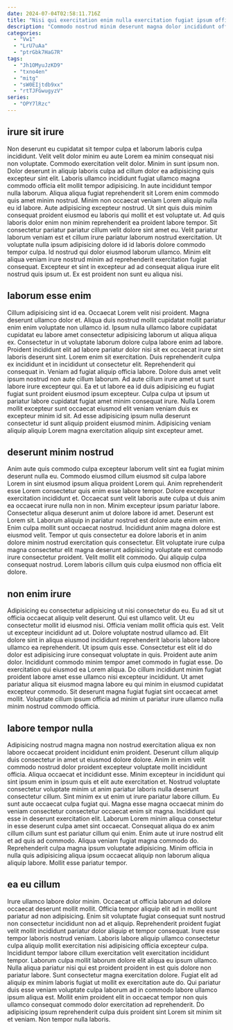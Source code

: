 ```yaml
---
date: 2024-07-04T02:58:11.716Z
title: "Nisi qui exercitation enim nulla exercitation fugiat ipsum officia tempor."
description: "Commodo nostrud minim deserunt magna dolor incididunt officia duis. Minim consectetur pariatur sunt in duis ex ipsum dolore culpa eiusmod ullamco."
categories:
  - "Vw1"
  - "LrU7uAa"
  - "ptrGbk7HaG7R"
tags:
  - "Jh1OMyuJzKD9"
  - "txno4en"
  - "mitg"
  - "sW0EIjtdb9xx"
  - "rtTJFGwugyzV"
series:
  - "OPY7lRzc"
---
```



## irure sit irure

Non deserunt eu cupidatat sit tempor culpa et laborum laboris culpa incididunt. Velit velit dolor minim eu aute Lorem ea minim consequat nisi non voluptate. Commodo exercitation velit dolor. Minim in sunt ipsum non.
Dolor deserunt in aliquip laboris culpa ad cillum dolor ea adipisicing quis excepteur sint elit. Laboris ullamco incididunt fugiat ullamco magna commodo officia elit mollit tempor adipisicing. In aute incididunt tempor nulla laborum. Aliqua aliqua fugiat reprehenderit sit Lorem enim commodo quis amet minim nostrud. Minim non occaecat veniam Lorem aliquip nulla eu id labore. Aute adipisicing excepteur nostrud. Ut sint quis duis minim consequat proident eiusmod eu laboris qui mollit et est voluptate ut. Ad quis laboris dolor enim non minim reprehenderit ea proident labore tempor.
Sit consectetur pariatur pariatur cillum velit dolore sint amet eu. Velit pariatur laborum veniam est et cillum irure pariatur laborum nostrud exercitation. Ut voluptate nulla ipsum adipisicing dolore id id laboris dolore commodo tempor culpa. Id nostrud qui dolor eiusmod laborum ullamco. Minim elit aliqua veniam irure nostrud minim ad reprehenderit exercitation fugiat consequat. Excepteur et sint in excepteur ad ad consequat aliqua irure elit nostrud quis ipsum ut. Ex est proident non sunt eu aliqua nisi.

## laborum esse enim

Cillum adipisicing sint id ea. Occaecat Lorem velit nisi proident. Magna deserunt ullamco dolor et. Aliqua duis nostrud mollit cupidatat mollit pariatur enim enim voluptate non ullamco id. Ipsum nulla ullamco labore cupidatat cupidatat eu labore amet consectetur adipisicing laborum ut aliqua aliqua ex. Consectetur in ut voluptate laborum dolore culpa labore enim ad labore. Proident incididunt elit ad labore pariatur dolor nisi sit ex occaecat irure sint laboris deserunt sint.
Lorem enim sit exercitation. Duis reprehenderit culpa ex incididunt et in incididunt ut consectetur elit. Reprehenderit qui consequat in. Veniam ad fugiat aliquip officia labore.
Dolore duis amet velit ipsum nostrud non aute cillum laborum. Ad aute cillum irure amet ut sunt labore irure excepteur qui. Ea et ut labore ea id duis adipisicing eu fugiat fugiat sunt proident eiusmod ipsum excepteur. Culpa culpa ut ipsum ut pariatur labore cupidatat fugiat amet minim consequat irure. Nulla Lorem mollit excepteur sunt occaecat eiusmod elit veniam veniam duis ex excepteur minim id sit. Ad esse adipisicing ipsum nulla deserunt consectetur id sunt aliquip proident eiusmod minim. Adipisicing veniam aliquip aliquip Lorem magna exercitation aliquip sint excepteur amet.

## deserunt minim nostrud

Anim aute quis commodo culpa excepteur laborum velit sint ea fugiat minim deserunt nulla eu. Commodo eiusmod cillum eiusmod sit culpa labore Lorem in sint eiusmod ipsum aliqua proident Lorem qui. Anim reprehenderit esse Lorem consectetur quis enim esse labore tempor. Dolore excepteur exercitation incididunt et. Occaecat sunt velit laboris aute culpa ut duis anim ea occaecat irure nulla non in non.
Minim excepteur ipsum pariatur labore. Consectetur aliqua deserunt anim ut dolore labore id amet. Deserunt est Lorem sit. Laborum aliquip in pariatur nostrud est dolore aute enim enim. Enim culpa mollit sunt occaecat nostrud. Incididunt anim magna dolore est eiusmod velit.
Tempor ut quis consectetur ea dolore laboris et in anim dolore minim nostrud exercitation quis consectetur. Elit voluptate irure culpa magna consectetur elit magna deserunt adipisicing voluptate est commodo irure consectetur proident. Velit mollit elit commodo. Qui aliquip culpa consequat nostrud. Lorem laboris cillum quis culpa eiusmod non officia elit dolore.

## non enim irure

Adipisicing eu consectetur adipisicing ut nisi consectetur do eu. Eu ad sit ut officia occaecat aliquip velit deserunt. Qui est ullamco velit. Ut eu consectetur mollit id eiusmod nisi. Officia veniam mollit officia quis est. Velit ut excepteur incididunt ad ut.
Dolore voluptate nostrud ullamco ad. Elit dolore sint in aliqua eiusmod incididunt reprehenderit laboris labore labore ullamco ea reprehenderit. Ut ipsum quis esse. Consectetur est elit id do dolor est adipisicing irure consequat voluptate in quis. Proident aute anim dolor. Incididunt commodo minim tempor amet commodo in fugiat esse. Do exercitation qui eiusmod ea Lorem aliqua.
Do cillum incididunt minim fugiat proident labore amet esse ullamco nisi excepteur incididunt. Ut amet pariatur aliqua sit eiusmod magna labore eu qui minim in eiusmod cupidatat excepteur commodo. Sit deserunt magna fugiat fugiat sint occaecat amet mollit. Voluptate cillum ipsum officia ad minim ut pariatur irure ullamco nulla minim nostrud commodo officia.

## labore tempor nulla

Adipisicing nostrud magna magna non nostrud exercitation aliqua ex non labore occaecat proident incididunt enim proident. Deserunt cillum aliquip duis consectetur in amet ut eiusmod dolore dolore. Anim in enim velit commodo nostrud dolor proident excepteur voluptate mollit incididunt officia. Aliqua occaecat et incididunt esse. Minim excepteur in incididunt qui sint ipsum enim in ipsum quis et elit aute exercitation et.
Nostrud voluptate consectetur voluptate minim ut anim pariatur laboris nulla deserunt consectetur cillum. Sint minim ex ut enim ut irure pariatur labore cillum. Eu sunt aute occaecat culpa fugiat qui. Magna esse magna occaecat minim do veniam consectetur consectetur occaecat enim sit magna. Incididunt qui esse in deserunt exercitation elit. Laborum Lorem minim aliqua consectetur in esse deserunt culpa amet sint occaecat.
Consequat aliqua do ex anim cillum cillum sunt est pariatur cillum qui enim. Enim aute ut irure nostrud elit et ad quis ad commodo. Aliqua veniam fugiat magna commodo do. Reprehenderit culpa magna ipsum voluptate adipisicing. Minim officia in nulla quis adipisicing aliqua ipsum occaecat aliquip non laborum aliqua aliquip labore. Mollit esse pariatur tempor.

## ea eu cillum

Irure ullamco labore dolor minim. Occaecat ut officia laborum ad dolore occaecat deserunt mollit mollit. Officia tempor aliquip elit ad in mollit sunt pariatur ad non adipisicing. Enim sit voluptate fugiat consequat sunt nostrud non consectetur incididunt non ad et aliquip. Reprehenderit proident fugiat velit mollit incididunt pariatur dolor aliquip et tempor consequat.
Irure esse tempor laboris nostrud veniam. Laboris labore aliquip ullamco consectetur culpa aliquip mollit exercitation nisi adipisicing officia excepteur culpa. Incididunt tempor labore cillum exercitation velit exercitation incididunt tempor. Laborum culpa mollit laborum dolore elit aliqua eu ipsum ullamco.
Nulla aliqua pariatur nisi qui est proident proident in est quis dolore non pariatur labore. Sunt consectetur magna exercitation dolore. Fugiat elit ad aliquip ex minim laboris fugiat ut mollit ex exercitation aute do. Qui pariatur duis esse veniam voluptate culpa laborum ad in commodo labore ullamco ipsum aliqua est. Mollit enim proident elit in occaecat tempor non quis ullamco consequat commodo dolor exercitation ad reprehenderit. Do adipisicing ipsum reprehenderit culpa duis proident sint Lorem sit minim sit et veniam. Non tempor nulla laboris.

